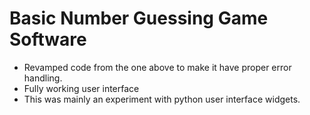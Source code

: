 # Basic Number Guessing Game Software
- Revamped code from the one above to make it have proper error handling.
- Fully working user interface
- This was mainly an experiment with python user interface widgets.
